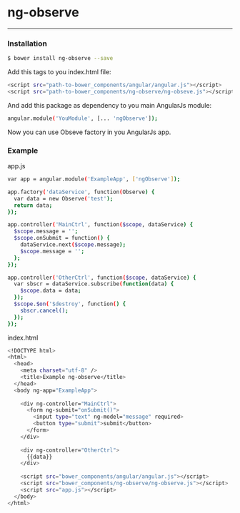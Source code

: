 # ng-observe
--------------------------
### Installation

```sh
$ bower install ng-observe --save
```

Add this tags to you index.html file:

```sh
<script src="path-to-bower_components/angular/angular.js"></script>
<script src="path-to-bower_components/ng-observe/ng-obseve.js"></script>
```

And add this package as dependency to you main AngularJs module:

```sh
angular.module('YouModule', [... 'ngObserve']);
```

Now you can use Obseve factory in you AngularJs app.

### Example
app.js
```sh
var app = angular.module('ExampleApp', ['ngObserve']);

app.factory('dataService', function(Observe) {
  var data = new Observe('test');
  return data;
});

app.controller('MainCtrl', function($scope, dataService) {
  $scope.message = '';
  $scope.onSubmit = function() {
    dataService.next($scope.message);
    $scope.message = '';
  };
});

app.controller('OtherCtrl', function($scope, dataService) {
  var sbscr = dataService.subscribe(function(data) {
    $scope.data = data;
  });
  $scope.$on('$destroy', function() {
    sbscr.cancel();
  });
});
```
index.html
```sh
<!DOCTYPE html>
<html>
  <head>
    <meta charset="utf-8" />
    <title>Example ng-observe</title>
  </head>
  <body ng-app="ExampleApp">
  
    <div ng-controller="MainCtrl">
      <form ng-submit="onSubmit()">
        <input type="text" ng-model="message" required>
        <button type="submit">submit</button>
      </form>
    </div>
    
    <div ng-controller="OtherCtrl">
      {{data}}
    </div>
    
    <script src="bower_components/angular/angular.js"></script>
    <script src="bower_components/ng-observe/ng-observe.js"></script>
    <script src="app.js"></script>
  </body>
</html>

```
